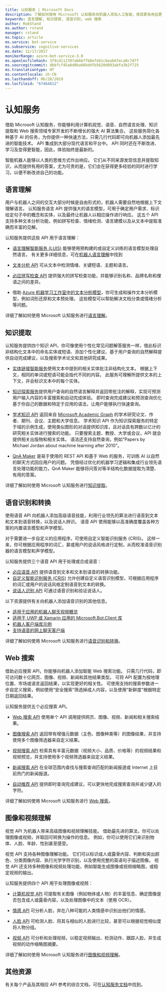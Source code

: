 ```yaml
---
title: 认知服务 | Microsoft Docs
description: 了解如何使用 Microsoft 认知服务向机器人添加人工智能，使其更有用且更具吸引力。
keywords: 语言理解, 知识提取, 语音识别, web 搜索
author: RobStand
ms.author: rstand
manager: rstand
ms.topic: article
ms.service: bot-service
ms.subservice: cognitive-services
ms.date: 12/17/2017
monikerRange: azure-bot-service-3.0
ms.openlocfilehash: 3f9cd112397a66bffb8efd41cbeab6feca8c7d7f
ms.sourcegitcommit: dbbfcf45a8d0ba66bd4fb5620d093abfa3b2f725
ms.translationtype: HT
ms.contentlocale: zh-CN
ms.lasthandoff: 06/28/2019
ms.locfileid: "67464612"
---
```

# <a name="cognitive-services"></a>认知服务

借助 Microsoft 认知服务，你能够利用计算机视觉、语音、自然语言处理、知识提取和 Web 搜索领域专家开发的不断增长的强大 AI 算法集合。 这些服务简化各种基于 AI 的任务，为你提供一种快速方法，只需几行代码即可向机器人添加最先进的智能技术。 API 集成到大部分现代语言和平台中。 API 同时还在不断改进、学习及变得更智能，因此，体验始终是最新的。 

智能机器人能够以人类的思维方式作出响应。 它们从不同来源发现信息并提取知识，从而提供有用的答案，尤为可贵的是，它们会在获得更多经验的同时进行学习，以便不断改进自己的功能。 

## <a name="language-understanding"></a>语言理解

用户与机器人之间的交互大部分时候是自由形式的，机器人需要自然地根据上下文理解语言。 认知服务语言 API 提供强大的语言模型，可用于确定用户需求、标识给定句子中的概念和实体，以及最终让机器人以相应操作进行响应。 这五个 API 支持多种文本分析功能，例如拼写检查、情绪检测、语言建模以及从文本中提取准确而丰富的见解。 

认知服务提供这些 API 用于语言理解：

- <a href="https://www.microsoft.com/cognitive-services/language-understanding-intelligent-service-luis" target="_blank">语言理解智能服务 (LUIS)</a> 能够使用预构建的或自定义训练的语言模型处理自然语言。 有关更多详细信息，可在[机器人语言理解](v4sdk/bot-builder-concept-luis.md)中找到

- <a href="https://www.microsoft.com/cognitive-services/text-analytics-api" target="_blank">文本分析 API</a> 可从文本中检测情绪、关键短语、主题和语言。

- <a href="https://www.microsoft.com/cognitive-services/bing-spell-check-api" target="_blank">必应拼写检查 API</a> 提供强大的拼写检查功能，并能够识别名称、品牌名称和俚语之间的差异。

- 借助 <a href="https://docs.microsoft.com/azure/machine-learning/studio/text-analytics-module-tutorial" target ="_blank">Azure 机器学习工作室中的文本分析模型</a>，你可生成和操作文本分析模型，例如词形还原和文本预处理。 这些模型可以帮助解决文档分类或情绪分析等问题。

详细了解如何使用 Microsoft 认知服务进行[语言理解][language]。

## <a name="knowledge-extraction"></a>知识提取

认知服务提供四个知识 API，你可像使用个性化常见问题解答服务一样，借此标识非结构化文本中的命名实体或短语、添加个性化建议、基于用户查询的自然解释提供自动完成建议，以及搜索学术论文和其他研究成果。

- <a href="https://www.microsoft.com/cognitive-services/entity-linking-intelligence-service" target="_blank">实体链接智能服务</a>使用文本中提到的相关实体批注非结构化文本。 根据上下文，相同的单词或短语可能会指代不同的内容。 此服务可理解所提供文本的上下文，并会标识文本中的每个实体。    

- <a href="https://www.microsoft.com/cognitive-services/knowledge-exploration-service" target="_blank">知识探索服务</a>提供用户查询的自然语言解释并返回带批注的解释，实现可预测用户输入内容的丰富搜索和自动完成体验。 即时查询完成建议和预测查询优化基于你自己的数据和特定于应用的语法，让用户能够执行快速查询。    

- <a href="https://www.microsoft.com/cognitive-services/academic-knowledge-api" target="_blank">学术知识 API</a> 返回来自 <a href="https://www.microsoft.com/research/project/microsoft-academic-graph/" target="_blank">Microsoft Academic Graph</a> 的学术研究论文、作者、期刊、会议、主题和大学信息。 学术知识 API 作为知识探索服务的特定于域的示例生成，使用类似图形的对话提供知识库，且对话具有跨数以亿计的研究相关实体进行搜索的功能。 只要搜索主题、教授、大学或会议，API 就会提供相关出版物和相关实体。 语法还支持自然查询，例如“Papers by Michael Jordan about machine learning after 2010”。

- <a href="https://qnamaker.ai" target="_blank">QnA Maker</a> 是易于使用的 REST API 和基于 Web 的服务，可训练 AI 以自然的聊天方式回应用户的问题。 凭借经过优化的机器学习逻辑和集成行业领先语言处理功能的能力，QnA Maker 能够将问答对等半结构化数据提取为清楚、有用的答案。

详细了解如何使用 Microsoft 认知服务进行[知识提取][knowledge]。

## <a name="speech-recognition-and-conversion"></a>语音识别和转换

使用语音 API 向机器人添加高级语音技能，利用行业领先的算法进行语音到文本和文本到语音转换，以及说话人辨识。 语音 API 使用能够以高准确度覆盖各种方案的内置语言模型和声学模型。 

对于需要进一步自定义的应用程序，可使用自定义智能识别服务 (CRIS)。 这样一来，你可根据应用程序的词汇，甚或用户的说话风格进行定制，从而校准语音识别器的语言模型和声学模型。

认知服务提供三个语音 API 用于处理或合成语音：

- <a href="https://www.microsoft.com/cognitive-services/speech-api" target="_blank">必应语音 API</a> 提供语音到文本和文本到语音的转换功能。
- <a href="https://www.microsoft.com/cognitive-services/custom-recognition-intelligent-service-cris" target="_blank">自定义智能识别服务 (CRIS)</a> 允许创建自定义语音识别模型，可根据应用程序的词汇或用户的说话风格定制语音到文本的转换。
- <a href="https://www.microsoft.com/cognitive-services/speaker-recognition-api" target="_blank">说话人识别 API</a> 可通过语音识别和验证说话人。

以下资源提供有关向机器人添加语音识别的其他信息。

* [适用于应用的机器人聊天视频概览](https://channel9.msdn.com/events/Build/2017/P4114)
* [适用于 UWP 或 Xamarin 应用的 Microsoft.Bot.Client 库](https://aka.ms/BotClient)
* [机器人客户端库示例](https://aka.ms/BotClientSample)
* [支持语音的网上聊天客户端](https://aka.ms/BFWebChat)

详细了解如何使用 Microsoft 认知服务进行[语音识别和转换][speech]。

## <a name="web-search"></a>Web 搜索

借助必应搜索 API，你能够向机器人添加智能 Web 搜索功能。 只需几行代码，即可访问数十亿网页、图像、视频、新闻和其他结果类型。 可将 API 配置为按地理位置、市场或语言返回结果，以实现更好的相关性。 可使用支持的搜索参数进一步自定义搜索，例如使用“安全搜索”筛选掉成人内容，以及使用“新鲜度”根据特定日期返回结果。

认知服务提供五个必应搜索 API。

- <a href="https://www.microsoft.com/cognitive-services/bing-web-search-api" target="_blank">Web 搜索 API</a> 使用单个 API 调用提供网页、图像、视频、新闻和相关搜索结果。

- <a href="https://www.microsoft.com/cognitive-services/bing-image-search-api" target="_blank">图像搜索 API</a> 返回带有增强元数据（主色、图像种类等）的图像结果，并支持使用多个图像筛选器来自定义结果。

- <a href="https://www.microsoft.com/cognitive-services/bing-video-search-api" target="_blank">视频搜索 API</a> 检索具有丰富元数据（视频大小、品质、价格等）的视频结果和视频预览，并支持使用多个视频筛选器来自定义结果。

- <a href="https://www.microsoft.com/cognitive-services/bing-news-search-api" target="_blank">新闻搜索 API</a> 在全球范围内查找与搜索查询匹配的新闻报道或 Internet 上目前热门的新闻报道。

- <a href="https://www.microsoft.com/cognitive-services/bing-autosuggest-api" target="_blank">自动推荐 API</a> 提供即时查询完成建议，可以更快地完成搜索查询并减少键入的字符。 

详细了解如何使用 Microsoft 认知服务进行 [Web 搜索][search]。

## <a name="image-and-video-understanding"></a>图像和视频理解

视觉 API 为机器人带来高级图像和视频理解技能。 借助最先进的算法，你可以处理图像或视频，并取回可转换为操作的信息。 例如，你可以使用它们来识别物体、人脸、年龄、性别甚至感受。 

视觉 API 支持各种图像理解功能。 它们可以标识成人或露骨内容、判断和突出颜色、分类图像内容、执行光学字符识别，以及使用完整的英语句子描述图像。 视觉 API 还支持多种图像和视频处理功能，例如智能生成图像或视频缩略图，或稳定视频的输出。

认知服务提供四个 API 用于处理图像或视频：

- <a href="https://www.microsoft.com/cognitive-services/computer-vision-api" target="_blank">计算机视觉 API</a> 可提取有关图像（例如物体或人物）的丰富信息、确定图像是否包含成人或露骨内容，以及处理图像中的文本（使用 OCR）。

- <a href="https://www.microsoft.com/cognitive-services/emotion-api" target="_blank">情感 API</a> 可分析人脸，并在八种可能的人类情感中识别出他们的情感。

- <a href="https://www.microsoft.com/cognitive-services/face-api" target="_blank">人脸 API</a> 可检测人脸、将其与相似的人脸进行比较，甚至可以根据视觉相似度将人物分组。

- <a href="https://www.microsoft.com/cognitive-services/video-api" target="_blank">视频 API</a> 可分析和处理视频，以稳定视频输出、检测动作、跟踪人脸，并生成视频的动作缩略图摘要。

详细了解如何使用 Microsoft 认知服务进行[图像和视频理解][vision]。

## <a name="additional-resources"></a>其他资源

有关每个产品及其相应 API 参考的综合文档，可在<a href="https://docs.microsoft.com/azure/cognitive-services" target="_blank">认知服务文档</a>中找到。

[language]: https://docs.microsoft.com/azure/cognitive-services/luis/home
[search]: https://docs.microsoft.com/azure/cognitive-services/bing-web-search/search-the-web
[vision]: https://docs.microsoft.com/azure/cognitive-services/computer-vision/home
[knowledge]: https://docs.microsoft.com/azure/cognitive-services/kes/overview
[speech]: https://docs.microsoft.com/azure/cognitive-services/speech/home
[location]: https://docs.microsoft.com/azure/cognitive-services/
